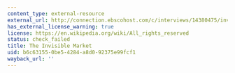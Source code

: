 ```yaml
---
content_type: external-resource
external_url: http://connection.ebscohost.com/c/interviews/14380475/invisible-market
has_external_license_warning: true
license: https://en.wikipedia.org/wiki/All_rights_reserved
status: check_failed
title: The Invisible Market
uid: b6c63155-0be5-4284-a8d0-92375e99fcf1
wayback_url: ''
---
```

